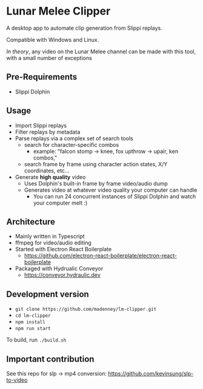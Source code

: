 # Lunar Melee Clipper

A desktop app to automate clip generation from Slippi replays.

Compatible with Windows and Linux.

*In theory*, any video on the Lunar Melee channel can be made with this tool, with a small number of exceptions


## Pre-Requirements
- Slippi Dolphin

## Usage
- Import Slippi replays
- Filter replays by metadata
- Parse replays via a complex set of search tools
    - search for character-specific combos
        - example: "falcon stomp -> knee, fox upthrow -> upair, ken combos,"
    - search frame by frame using character action states, X/Y coordinates, etc...
- Generate __high quality__ video
    - Uses Dolphin's built-in frame by frame video/audio dump
    - Generates video at whatever video quality your computer can handle
        - You can run 24 concurrent instances of Slippi Dolphin and watch your computer melt :)

## Architecture
- Mainly written in Typescript
- ffmpeg for video/audio editing
- Started with Electron React Boilerplate 
    - https://github.com/electron-react-boilerplate/electron-react-boilerplate
- Packaged with Hydrualic Conveyor
    - https://conveyor.hydraulic.dev

## Development version
 - ```git clone https://github.com/madenney/lm-clipper.git```
 - ```cd lm-clipper```
 - ```npm install```
 - ```npm run start```

To build, run ```./build.sh```


## Important contribution
See this repo for slp -> mp4 conversion:
https://github.com/kevinsung/slp-to-video
